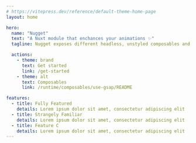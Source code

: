 ```yaml
---
# https://vitepress.dev/reference/default-theme-home-page
layout: home

hero:
  name: "Nugget"
  text: "A Nuxt module that enchances your animations ✨"
  tagline: Nugget exposes different headless, unstyled composables and components to allow you to have the flexibility to animate what you want, but also has sane, beautiful presets that you do not have to break your head over.

  actions:
    - theme: brand
      text: Get started
      link: /get-started
    - theme: alt
      text: Composables
      link: /runtime/composables/use-gsap/README

features:
  - title: Fully Featured
    details: Lorem ipsum dolor sit amet, consectetur adipiscing elit
  - title: Strangely Familiar
    details: Lorem ipsum dolor sit amet, consectetur adipiscing elit
  - title: Feature C
    details: Lorem ipsum dolor sit amet, consectetur adipiscing elit
---
```



